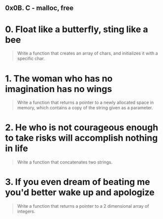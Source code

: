 ## 0x0B. C - malloc, free

# 0. Float like a butterfly, sting like a bee
> Write a function that creates an array of chars, and initializes it with a specific char.

# 1. The woman who has no imagination has no wings
> Write a function that returns a pointer to a newly allocated space in memory, which contains a copy of the string given as a parameter.

# 2. He who is not courageous enough to take risks will accomplish nothing in life
> Write a function that concatenates two strings.

# 3. If you even dream of beating me you'd better wake up and apologize
> Write a function that returns a pointer to a 2 dimensional array of integers.
